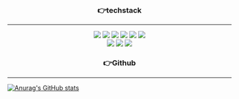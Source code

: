 ### <center>👉techstack</center>
   ----
<div align="center">
<img src="https://img.shields.io/badge/html-E34F26?style=flat-squar&logo=html5&logoColor=white"> <img src="https://img.shields.io/badge/css-1572B6?style=flat-squar&logo=css3&logoColor=white"> <img src="https://img.shields.io/badge/javascript-F7DF1E?style=flat-squar&logo=javascript&logoColor=black"> <img src="https://img.shields.io/badge/Node.js-339933?style=flat-squar&logo=Node.js&logoColor=white"> <img src="https://img.shields.io/badge/react-61DAFB?style=flat-squar&logo=react&logoColor=black"> <img src="https://img.shields.io/badge/Next-000000?style=flat-squar&logo=next.js&logoColor=white"> <br /> <img src="https://img.shields.io/badge/mysql-4479A1?style=flat-squar&logo=mysql&logoColor=white"> <img src="https://img.shields.io/badge/mariaDB-003545?style=flat-squar&logo=mariaDB&logoColor=white"> 
   <img src="https://img.shields.io/badge/Socket-010101?style=flat-squar&logo=socket.io&logoColor=white"> 
</div>

### <center>👉Github </center> 
----
[![Anurag's GitHub stats](https://github-readme-stats.vercel.app/api?username=LSH7875)](https://github.com/anuraghazra/github-readme-stats)


<!--
**LSH7875/LSH7875** is a ✨ _special_ ✨ repository because its `README.md` (this file) appears on your GitHub profile.

Here are some ideas to get you started:

- 🔭 I’m currently working on ...
- 🌱 I’m currently learning ...
- 👯 I’m looking to collaborate on ...
- 🤔 I’m looking for help with ...
- 💬 Ask me about ...
- 📫 How to reach me: ...
- 😄 Pronouns: ...
- ⚡ Fun fact: ...
-->
